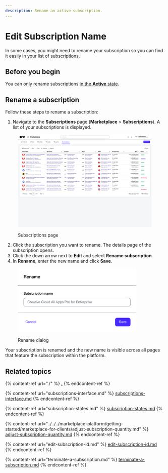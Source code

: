 ```yaml
---
description: Rename an active subscription.
---
```


# Edit Subscription Name

In some cases, you might need to rename your subscription so you can find it easily in your list of subscriptions.&#x20;

## Before you begin

You can only rename subscriptions [in the **Active** state](subscription-states.md).&#x20;

## Rename a subscription

Follow these steps to rename a subscription:

1. Navigate to the **Subscriptions** page (**Marketplace** > **Subscriptions**). A list of your subscriptions is displayed.

<figure><img src="../../../.gitbook/assets/image (862).png" alt=""><figcaption><p>Subscriptions page</p></figcaption></figure>

2. Click the subscription you want to rename. The details page of the subscription opens.
3. Click the down arrow next to **Edit** and select **Rename subscription**.
4. In **Rename**, enter the new name and click **Save**.

<figure><img src="../../../.gitbook/assets/image (863).png" alt="" width="375"><figcaption><p>Rename dialog</p></figcaption></figure>

Your subscription is renamed and the new name is visible across all pages that feature the subscription within the platform.

## Related topics

{% content-ref url="./" %}
[.](./)
{% endcontent-ref %}

{% content-ref url="subscriptions-interface.md" %}
[subscriptions-interface.md](subscriptions-interface.md)
{% endcontent-ref %}

{% content-ref url="subscription-states.md" %}
[subscription-states.md](subscription-states.md)
{% endcontent-ref %}

{% content-ref url="../../../marketplace-platform/getting-started/marketplace-for-clients/adjust-subscription-quantity.md" %}
[adjust-subscription-quantity.md](../../../marketplace-platform/getting-started/marketplace-for-clients/adjust-subscription-quantity.md)
{% endcontent-ref %}

{% content-ref url="edit-subscription-id.md" %}
[edit-subscription-id.md](edit-subscription-id.md)
{% endcontent-ref %}

{% content-ref url="terminate-a-subscription.md" %}
[terminate-a-subscription.md](terminate-a-subscription.md)
{% endcontent-ref %}
